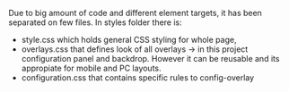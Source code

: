 Due to big amount of code and different element targets, it has been separated on few files. In styles folder there is: 
 - style.css which holds general CSS styling for whole page,
 - overlays.css that defines look of all overlays -> in this project configuration panel and backdrop. However it can be reusable and its appropiate for mobile and PC layouts.
 - configuration.css that contains specific rules to config-overlay